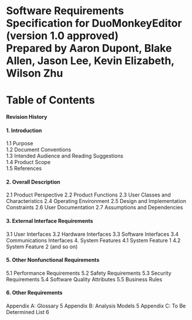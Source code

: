 Software Requirements Specification for DuoMonkeyEditor (version 1.0 approved)  
Prepared by Aaron Dupont, Blake Allen, Jason Lee, Kevin Elizabeth, Wilson Zhu
================================================================================

Table of Contents
=================
#### Revision History  
#### 1.	Introduction  
  1.1	Purpose  
  1.2	Document Conventions  
  1.3	Intended Audience and Reading Suggestions  
  1.4	Product Scope  
  1.5	References  
#### 2.	Overall Description
  2.1	Product Perspective
  2.2	Product Functions
  2.3	User Classes and Characteristics
  2.4	Operating Environment
  2.5	Design and Implementation Constraints
  2.6	User Documentation
  2.7	Assumptions and Dependencies
#### 3.	External Interface Requirements
3.1	User Interfaces
3.2	Hardware Interfaces
3.3	Software Interfaces
3.4	Communications Interfaces
4.	System Features
4.1	System Feature 1
4.2	System Feature 2 (and so on)
#### 5.	Other Nonfunctional Requirements
5.1	Performance Requirements
5.2	Safety Requirements
5.3	Security Requirements
5.4	Software Quality Attributes
5.5	Business Rules
#### 6.	Other Requirements
Appendix A: Glossary	5
Appendix B: Analysis Models	5
Appendix C: To Be Determined List	6

